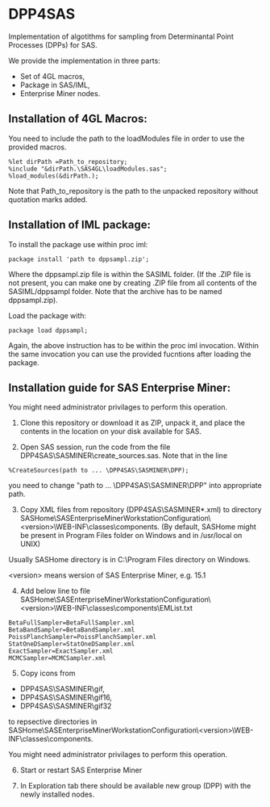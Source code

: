 # DPP4SAS
Implementation of algotithms for sampling from Determinantal Point Processes (DPPs) for SAS. 

We provide the implementation in three parts:
* Set of 4GL macros,
* Package in SAS/IML,
* Enterprise Miner nodes.

## Installation of 4GL Macros:

You need to include the path to the loadModules file in order to use the provided macros. 
```
%let dirPath =Path_to_repository;
%include "&dirPath.\SAS4GL\loadModules.sas";
%load_modules(&dirPath.);
```
Note that Path_to_repository is the path to the unpacked repository without quotation marks added.

## Installation of IML package:

To install the package use within proc iml:
```
package install 'path to dppsampl.zip';
```
Where the dppsampl.zip file is within the SASIML folder. (If the .ZIP file is not present, you can make one by creating .ZIP file from all contents of the SASIML/dppsampl folder. Note that the archive has to be named dppsampl.zip).


Load the package with:
```
package load dppsampl;
```
Again, the above instruction has to be within the proc iml invocation. Within the same invocation you can use the provided fucntions after loading the package.

## Installation guide for SAS Enterprise Miner:

You might need administrator privilages to perform this operation.
1. Clone this repository or download it as ZIP, unpack it, and place the contents in the location on your disk available for SAS. 

2. Open SAS session, run the code from the file DPP4SAS\SASMINER\create_sources.sas. Note that in the line
```
%CreateSources(path to ... \DPP4SAS\SASMINER\DPP);
```
you need to change "path to ... \DPP4SAS\SASMINER\DPP" into appropriate path.

3. Copy XML files from repository (DPP4SAS\SASMINER\*.xml) to directory SASHome\SASEnterpriseMinerWorkstationConfiguration\\&lt;version&gt;\WEB-INF\classes\components. (By default, SASHome might be present in Program Files folder on Windows and in /usr/local on UNIX)

Usually SASHome directory is in C:\Program Files directory on Windows.

&lt;version&gt; means wersion of SAS Enterprise Miner, e.g. 15.1

4. Add below line to file SASHome\SASEnterpriseMinerWorkstationConfiguration\\&lt;version&gt;\WEB-INF\classes\components\EMList.txt
```
BetaFullSampler=BetaFullSampler.xml
BetaBandSampler=BetaBandSampler.xml
PoissPlanchSampler=PoissPlanchSampler.xml
StatOneDSampler=StatOneDSampler.xml
ExactSampler=ExactSampler.xml
MCMCSampler=MCMCSampler.xml
```

5. Copy icons from 
 * DPP4SAS\SASMINER\gif, 
 * DPP4SAS\SASMINER\gif16,
 * DPP4SAS\SASMINER\gif32 

to repsective directories in SASHome\SASEnterpriseMinerWorkstationConfiguration\\&lt;version&gt;\WEB-INF\classes\components.

You might need administrator privilages to perform this operation.

6. Start or restart SAS Enterprise Miner

7. In Exploration tab there should be available new group (DPP) with the newly installed nodes.

